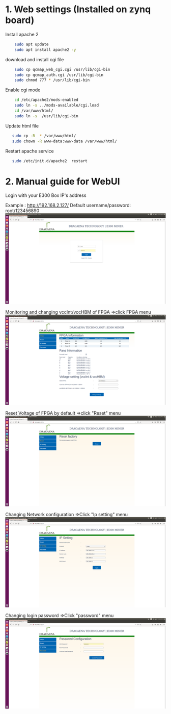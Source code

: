 # 1. Web settings  (Installed on zynq board)
Install apache 2
```bash
	sudo apt update
	sudo apt install apache2 -y
```
download and install cgi file
```bash
	sudo cp qcmap_web_cgi.cgi /usr/lib/cgi-bin
	sudo cp qcmap_auth.cgi /usr/lib/cgi-bin
	sudo chmod 777 * /usr/lib/cgi-bin
 ```
Enable cgi mode
```bash
	cd /etc/apache2/mods-enabled
	sudo ln -s ../mods-available/cgi.load
	cd /var/www/html/
	sudo ln -s  /usr/lib/cgi-bin
 ```
 Update html file 
 
 ```bash
	sudo cp -R  * /var/www/html/
	sudo chown -R www-data:www-data /var/www/html/
 ```
 Restart apache service
 
 ```bash
	sudo /etc/init.d/apache2  restart
 ```

# 2. Manual guide for WebUI 
Login with your E300 Box IP's address 

Example : http://192.168.2.127/
Default username/password: root/123456890
![Test Image 1](mdimage/login.png)



Monitoring and changing vccInt/vccHBM of FPGA
=>click FPGA menu
![Test Image 2](mdimage/fpga.png)

Reset Voltage of FPGA by default
=>click "Reset" menu
![Test Image 3](mdimage/reset.png)


Changing Network configuration
=>Click "Ip setting" menu
![Test Image 4](mdimage/ipsetting.png)

Changing login password
=>Click "password" menu
![Test Image 5](mdimage/password.png)

